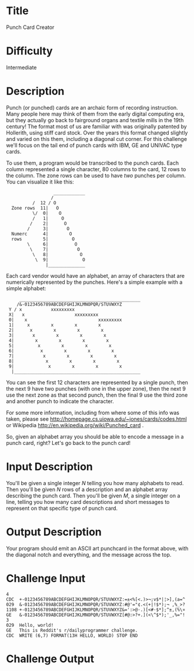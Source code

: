 # Title

Punch Card Creator

# Difficulty

Intermediate

# Description

Punch (or punched) cards are an archaic form of recording instruction. Many people here may think of them from the early digital computing era, but they actually go back to fairground organs and textile mills in the 19th century! The format most of us are familiar with was originally patented by Hollerith, using stiff card stock. Over the years this format changed slightly and varied on this them, including a diagonal cut corner. For this challenge we'll focus on the tail end of punch cards with IBM, GE and UNIVAC type cards. 

To use them, a program would be transcribed to the punch cards. Each column represented a single character, 80 columns to the card, 12 rows to the column. The zone rows can be used to have *two* punches per column. You can visualize it like this:

	                  ____________
	                 /
	          /  12 / O
	  Zone rows  11|   O
	          \/  0|    O
	          /   1|     O
	         /    2|      O
	        /     3|       O
	  Numerc      4|        O
	  rows        5|         O
	        \     6|          O
	         \    7|           O
	          \   8|            O
	           \  9|             O
	               |______________

Each card vendor would have an alphabet, an array of characters that are numerically represented by the punches. Here's a simple example with a simple alphabet:

	     ______________________________________________
	    /&-0123456789ABCDEFGHIJKLMNOPQR/STUVWXYZ
	 Y / x           xxxxxxxxx
	 X|   x                   xxxxxxxxx
	 0|    x                           xxxxxxxxx
	 1|     x        x        x        x
	 2|      x        x        x        x
	 3|       x        x        x        x
	 4|        x        x        x        x
	 5|         x        x        x        x
	 6|          x        x        x        x
	 7|           x        x        x        x
	 8|            x        x        x        x
	 9|             x        x        x        x
	  |________________________________________________

You can see the first 12 characters are represented by a single punch, then the next 9 have two punches (with one in the upper zone), then the next 9 use the next zone as that second punch, then the final 9 use the third zone and another punch to indicate the character. 

For some more information, including from where some of this info was taken, please see http://homepage.cs.uiowa.edu/~jones/cards/codes.html or Wikipedia http://en.wikipedia.org/wiki/Punched_card . 

So, given an alphabet array you should be able to encode a message in a punch card, right? Let's go back to the punch card!

# Input Description

You'll be given a single integer *N* telling you how many alphabets to read. Then you'll be given *N* rows of a description and an alphabet array describing the punch card. Then you'll be given *M*, a single integer on a line, telling you how many card descriptions and short messages to represent on that specific type of punch card. 

# Output Description

Your program should emit an ASCII art punchcard  in the format above, with the diagonal notch and everything, and the message across the top. 

# Challenge Input

	4
	CDC  +-0123456789ABCDEFGHIJKLMNOPQR/STUVWXYZ:=±<%[<.)>¬;v$*|¦>],(a=^
	029  &-0123456789ABCDEFGHIJKLMNOPQR/STUVWXYZ:#@'="¢.<(+|!$*);¬ ,%_>?
	1108 +-0123456789ABCDEFGHIJKLMNOPQR/STUVWXYZ&=':>@·.)[<#·$*];^±,(%\¤
	GE   &-0123456789ABCDEFGHIJKLMNOPQR/STUVWXYZ[#@:>?+.](<\^$*);'_,%="!
	3
	029  Hello, world!
	GE   This is Reddit's r/dailyprogrammer challenge. 
	CDC  WRITE (6,7) FORMAT(13H HELLO, WORLD) STOP END

# Challenge Output
